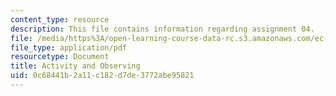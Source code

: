 ```yaml
---
content_type: resource
description: This file contains information regarding assignment 04.
file: /media/https%3A/open-learning-course-data-rc.s3.amazonaws.com/ec-050-recreate-experiments-from-history-inform-the-future-from-the-past-galileo-january-iap-2010/0c68441b2a11c182d7de3772abe95821_MITEC_050IAP10_assn04.pdf
file_type: application/pdf
resourcetype: Document
title: Activity and Observing
uid: 0c68441b-2a11-c182-d7de-3772abe95821
---
```

